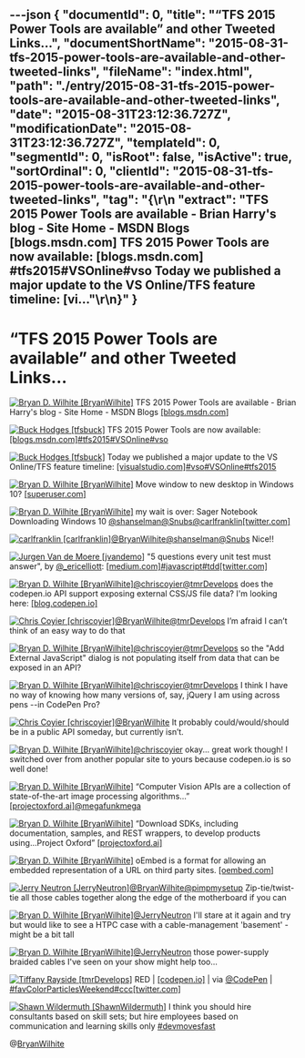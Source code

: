 ---json
{
  "documentId": 0,
  "title": "“TFS 2015 Power Tools are available” and other Tweeted Links…",
  "documentShortName": "2015-08-31-tfs-2015-power-tools-are-available-and-other-tweeted-links",
  "fileName": "index.html",
  "path": "./entry/2015-08-31-tfs-2015-power-tools-are-available-and-other-tweeted-links",
  "date": "2015-08-31T23:12:36.727Z",
  "modificationDate": "2015-08-31T23:12:36.727Z",
  "templateId": 0,
  "segmentId": 0,
  "isRoot": false,
  "isActive": true,
  "sortOrdinal": 0,
  "clientId": "2015-08-31-tfs-2015-power-tools-are-available-and-other-tweeted-links",
  "tag": "{\r\n  \"extract\": \"TFS 2015 Power Tools are available - Brian Harry's blog - Site Home - MSDN Blogs [blogs.msdn.com]  TFS 2015 Power Tools are now available: [blogs.msdn.com] #tfs2015#VSOnline#vso Today we published a major update to the VS Online/TFS feature timeline: [vi...\"\r\n}"
}
---

# “TFS 2015 Power Tools are available” and other Tweeted Links…

[<img alt="Bryan D. Wilhite [BryanWilhite]" src="https://songhay.blob.core.windows.net/shared-social-twitter/BryanWilhite.jpeg">](http://songhayblog.azurewebsites.net/ "Bryan D. Wilhite [BryanWilhite]") TFS 2015 Power Tools are available - Brian Harry's blog - Site Home - MSDN Blogs [[blogs.msdn.com]](http://blogs.msdn.com/b/bharry/archive/2015/08/27/tfs-2015-power-tools-are-available.aspx)

[<img alt="Buck Hodges [tfsbuck]" src="https://songhay.blob.core.windows.net/shared-social-twitter/tfsbuck.png">](http://blogs.msdn.com/buckh "Buck Hodges [tfsbuck]") TFS 2015 Power Tools are now available: [[blogs.msdn.com]](http://blogs.msdn.com/b/bharry/archive/2015/08/27/tfs-2015-power-tools-are-available.aspx)[#tfs2015](http://search.twitter.com/search?q=%23tfs2015)[#VSOnline](http://search.twitter.com/search?q=%23VSOnline)[#vso](http://search.twitter.com/search?q=%23vso)

[<img alt="Buck Hodges [tfsbuck]" src="https://songhay.blob.core.windows.net/shared-social-twitter/tfsbuck.png">](http://blogs.msdn.com/buckh "Buck Hodges [tfsbuck]") Today we published a major update to the VS Online/TFS feature timeline: [[visualstudio.com]](https://www.visualstudio.com/en-us/news/release-archive-vso.aspx)[#vso](http://search.twitter.com/search?q=%23vso)[#VSOnline](http://search.twitter.com/search?q=%23VSOnline)[#tfs2015](http://search.twitter.com/search?q=%23tfs2015)

[<img alt="Bryan D. Wilhite [BryanWilhite]" src="https://songhay.blob.core.windows.net/shared-social-twitter/BryanWilhite.jpeg">](http://songhayblog.azurewebsites.net/ "Bryan D. Wilhite [BryanWilhite]") Move window to new desktop in Windows 10? [[superuser.com]](http://superuser.com/questions/828534/move-window-to-new-desktop-in-windows-10?stw=2)

[<img alt="Bryan D. Wilhite [BryanWilhite]" src="https://songhay.blob.core.windows.net/shared-social-twitter/BryanWilhite.jpeg">](http://songhayblog.azurewebsites.net/ "Bryan D. Wilhite [BryanWilhite]") my wait is over: Sager Notebook Downloading Windows 10 [@shanselman](http://twitter.com/shanselman)[@Snubs](http://twitter.com/Snubs)[@carlfranklin](http://twitter.com/carlfranklin)[[twitter.com]](https://twitter.com/BryanWilhite/status/638067467881984000/photo/1)

[<img alt="carlfranklin [carlfranklin]" src="https://songhay.blob.core.windows.net/shared-social-twitter/carlfranklin.jpeg">](http://www.intellectualhedonism.com/ "carlfranklin [carlfranklin]")[@BryanWilhite](http://twitter.com/BryanWilhite)[@shanselman](http://twitter.com/shanselman)[@Snubs](http://twitter.com/Snubs) Nice!!

[<img alt="Jurgen Van de Moere [jvandemo]" src="https://songhay.blob.core.windows.net/shared-social-twitter/jvandemo.jpg">](http://www.jvandemo.com/ "Jurgen Van de Moere [jvandemo]") "5 questions every unit test must answer", by [@_ericelliott](http://twitter.com/_ericelliott): [[medium.com]](https://medium.com/javascript-scene/what-every-unit-test-needs-f6cd34d9836d)[#javascript](http://search.twitter.com/search?q=%23javascript)[#tdd](http://search.twitter.com/search?q=%23tdd)[[twitter.com]](https://twitter.com/jvandemo/status/637867691735392256/photo/1)

[<img alt="Bryan D. Wilhite [BryanWilhite]" src="https://songhay.blob.core.windows.net/shared-social-twitter/BryanWilhite.jpeg">](http://songhayblog.azurewebsites.net/ "Bryan D. Wilhite [BryanWilhite]")[@chriscoyier](http://twitter.com/chriscoyier)[@tmrDevelops](http://twitter.com/tmrDevelops) does the codepen.io API support exposing external CSS/JS file data? I'm looking here: [[blog.codepen.io]](http://blog.codepen.io/documentation/api/url-extensions/)

[<img alt="Chris Coyier [chriscoyier]" src="https://songhay.blob.core.windows.net/shared-social-twitter/chriscoyier.jpg">](http://css-tricks.com/ "Chris Coyier [chriscoyier]")[@BryanWilhite](http://twitter.com/BryanWilhite)[@tmrDevelops](http://twitter.com/tmrDevelops) I’m afraid I can’t think of an easy way to do that

[<img alt="Bryan D. Wilhite [BryanWilhite]" src="https://songhay.blob.core.windows.net/shared-social-twitter/BryanWilhite.jpeg">](http://songhayblog.azurewebsites.net/ "Bryan D. Wilhite [BryanWilhite]")[@chriscoyier](http://twitter.com/chriscoyier)[@tmrDevelops](http://twitter.com/tmrDevelops) so the "Add External JavaScript" dialog is not populating itself from data that can be exposed in an API?

[<img alt="Bryan D. Wilhite [BryanWilhite]" src="https://songhay.blob.core.windows.net/shared-social-twitter/BryanWilhite.jpeg">](http://songhayblog.azurewebsites.net/ "Bryan D. Wilhite [BryanWilhite]")[@chriscoyier](http://twitter.com/chriscoyier)[@tmrDevelops](http://twitter.com/tmrDevelops) I think I have no way of knowing how many versions of, say, jQuery I am using across pens --in CodePen Pro?

[<img alt="Chris Coyier [chriscoyier]" src="https://songhay.blob.core.windows.net/shared-social-twitter/chriscoyier.jpg">](http://css-tricks.com/ "Chris Coyier [chriscoyier]")[@BryanWilhite](http://twitter.com/BryanWilhite) It probably could/would/should be in a public API someday, but currently isn’t.

[<img alt="Bryan D. Wilhite [BryanWilhite]" src="https://songhay.blob.core.windows.net/shared-social-twitter/BryanWilhite.jpeg">](http://songhayblog.azurewebsites.net/ "Bryan D. Wilhite [BryanWilhite]")[@chriscoyier](http://twitter.com/chriscoyier) okay... great work though! I switched over from another popular site to yours because codepen.io is so well done!

[<img alt="Bryan D. Wilhite [BryanWilhite]" src="https://songhay.blob.core.windows.net/shared-social-twitter/BryanWilhite.jpeg">](http://songhayblog.azurewebsites.net/ "Bryan D. Wilhite [BryanWilhite]") “Computer Vision APIs are a collection of state-of-the-art image processing algorithms…” [[projectoxford.ai]](https://www.projectoxford.ai/vision)[@megafunkmega](http://twitter.com/megafunkmega)

[<img alt="Bryan D. Wilhite [BryanWilhite]" src="https://songhay.blob.core.windows.net/shared-social-twitter/BryanWilhite.jpeg">](http://songhayblog.azurewebsites.net/ "Bryan D. Wilhite [BryanWilhite]") “Download SDKs, including documentation, samples, and REST wrappers, to develop products using...Project Oxford” [[projectoxford.ai]](https://www.projectoxford.ai/SDK)

[<img alt="Bryan D. Wilhite [BryanWilhite]" src="https://songhay.blob.core.windows.net/shared-social-twitter/BryanWilhite.jpeg">](http://songhayblog.azurewebsites.net/ "Bryan D. Wilhite [BryanWilhite]") oEmbed is a format for allowing an embedded representation of a URL on third party sites. [[oembed.com]](http://oembed.com/)

[<img alt="Jerry Neutron [JerryNeutron]" src="https://songhay.blob.core.windows.net/shared-social-twitter/JerryNeutron.jpeg">](http://www.youtube.com/jerryneutron "Jerry Neutron [JerryNeutron]")[@BryanWilhite](http://twitter.com/BryanWilhite)[@pimpmysetup](http://twitter.com/pimpmysetup) Zip-tie/twist-tie all those cables together along the edge of the motherboard if you can

[<img alt="Bryan D. Wilhite [BryanWilhite]" src="https://songhay.blob.core.windows.net/shared-social-twitter/BryanWilhite.jpeg">](http://songhayblog.azurewebsites.net/ "Bryan D. Wilhite [BryanWilhite]")[@JerryNeutron](http://twitter.com/JerryNeutron) I'll stare at it again and try but would like to see a HTPC case with a cable-management 'basement' -might be a bit tall

[<img alt="Bryan D. Wilhite [BryanWilhite]" src="https://songhay.blob.core.windows.net/shared-social-twitter/BryanWilhite.jpeg">](http://songhayblog.azurewebsites.net/ "Bryan D. Wilhite [BryanWilhite]")[@JerryNeutron](http://twitter.com/JerryNeutron) those power-supply braided cables I've seen on your show might help too...

[<img alt="Tiffany Rayside [tmrDevelops]" src="https://songhay.blob.core.windows.net/shared-social-twitter/tmrDevelops.jpeg">](http://codepen.io/tmrDevelops/ "Tiffany Rayside [tmrDevelops]") RED | [[codepen.io]](http://codepen.io/tmrDevelops/pen/PPYXyr) | via [@CodePen](http://twitter.com/CodePen) | [#favColorParticlesWeekend](http://search.twitter.com/search?q=%23favColorParticlesWeekend)[#ccc](http://search.twitter.com/search?q=%23ccc)[[twitter.com]](https://twitter.com/tmrDevelops/status/637486111112196100/photo/1)

[<img alt="Shawn Wildermuth [ShawnWildermuth]" src="https://songhay.blob.core.windows.net/shared-social-twitter/ShawnWildermuth.jpg">](http://wildermuth.com/ "Shawn Wildermuth [ShawnWildermuth]") I think you should hire consultants based on skill sets; but hire employees based on communication and learning skills only [#devmovesfast](http://search.twitter.com/search?q=%23devmovesfast)

@[BryanWilhite](https://twitter.com/BryanWilhite)
